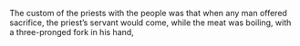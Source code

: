 The custom of the priests with the people was that when any man offered sacrifice, the priest’s servant would come, while the meat was boiling, with a three-pronged fork in his hand,
